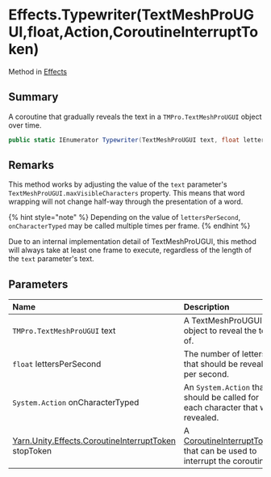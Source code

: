 # Effects.Typewriter(TextMeshProUGUI,float,Action,CoroutineInterruptToken)

Method in [Effects](/api/csharp/yarn.unity.effects.md)

## Summary


A coroutine that gradually reveals the text in a  <code>TMPro.TextMeshProUGUI</code>  object over time.


```csharp
public static IEnumerator Typewriter(TextMeshProUGUI text, float lettersPerSecond, Action onCharacterTyped, CoroutineInterruptToken stopToken = null)
```

## Remarks

<p>This method works by adjusting the value of the <code>text</code> parameter's <code>TextMeshProUGUI.maxVisibleCharacters</code> property. This means that word wrapping will not change half-way through the presentation of a word.</p> <p>
{% hint style="note" %}
Depending on the value of <code>lettersPerSecond</code>, <code>onCharacterTyped</code> may be called multiple times per frame.
{% endhint %}
</p> <p>Due to an internal implementation detail of TextMeshProUGUI, this method will always take at least one frame to execute, regardless of the length of the <code>text</code> parameter's text.</p>

## Parameters

|Name|Description|
|:---|:---|
|`TMPro.TextMeshProUGUI` text|A TextMeshProUGUI object to reveal the text of.|
|`float` lettersPerSecond|The number of letters that should be revealed per second.|
|`System.Action` onCharacterTyped|An  <code>System.Action</code>  that should be called for each character that was revealed.|
|[Yarn.Unity.Effects.CoroutineInterruptToken](/api/csharp/yarn.unity.effects.coroutineinterrupttoken.md) stopToken|A  <a href="yarn.unity.effects.coroutineinterrupttoken.md">CoroutineInterruptToken</a>  that can be used to interrupt the coroutine.|

